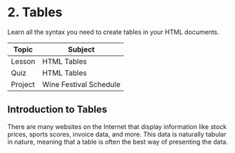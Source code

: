 # 2. Tables
Learn all the syntax you need to create tables in your HTML documents.

| Topic  |  Subject  |
| ------------------- | ------------------- |
|  Lesson  |  HTML Tables  |
|  Quiz  |  HTML Tables |
|  Project |  Wine Festival Schedule |

## Introduction to Tables
There are many websites on the Internet that display information like stock prices, sports scores, invoice data, and more. This data is naturally tabular in nature, meaning that a table is often the best way of presenting the data.